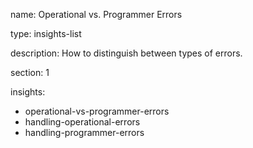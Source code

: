 name: Operational vs. Programmer Errors

type: insights-list

description: How to distinguish between types of errors.

section: 1

insights:
  - operational-vs-programmer-errors
  - handling-operational-errors
  - handling-programmer-errors
